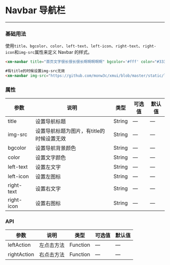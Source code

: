 # Navbar 导航栏
----
### 基础用法
使用```title```、```bgcolor```、```color```、```left-text```、```left-icon```、```right-text```、```right-icon```和```img-src```属性来定义 Navbar 的样式。
``` html
<xm-navbar title="首页文字很长很长很长啊啊啊啊啊" bgcolor='#fff' color="#333" left-text="返回" left-icon="xm__icon--left" right-text="设置" @leftAction="clickLeft" @rightAction="clickRight"></xm-navbar>

#有title的时候设置img-src无效
<xm-navbar img-src="https://github.com/monw3c/xmui/blob/master/static/logo.jpg?raw=true" left-icon="xm__icon--left" right-icon="xm__icon--edit"></xm-navbar>
```

### 属性
| 参数      | 说明    | 类型      | 可选值       | 默认值   |
|---------- |-------- |---------- |-------------  |-------- |
| title     | 设置导航标题   | String  |  — | —  |
| img-src    | 设置导航标题为图片，有title的时候设置无效   | String  |  — |  —   |
| bgcolor     | 设置导航背景颜色   | String  |  — | —   |
| color    | 设置文字颜色   | String  |  — |  —   |
| left-text    | 设置左文字   | String  |  — |  —   |
| left-icon    | 设置左图标  | String  |  — |  —   |
| right-text    | 设置右文字   | String  |  — |  —   |
| right-icon    | 设置右图标   | String  |  — |  —   |


### API
| 参数      | 说明    | 类型      | 可选值       | 默认值   |
|---------- |-------- |---------- |-------------  |-------- | 
| leftAction     | 左点击方法   | Function  |    — | —   |
| rightAction     | 右点击方法   | Function  |    — | —   |